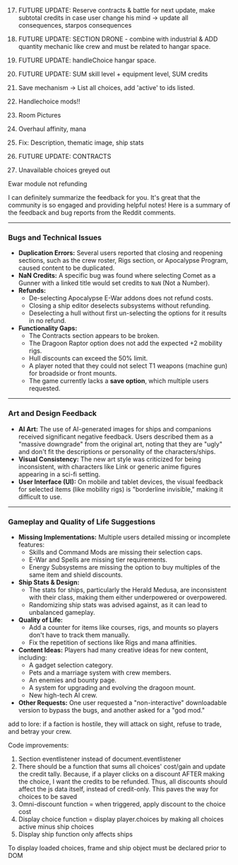 17. FUTURE UPDATE: Reserve contracts & battle for next update, make subtotal credits in case user change his mind -> update all consequences, starpos consequences

18. FUTURE UPDATE: SECTION DRONE - combine with industrial & ADD quantity mechanic like crew and must be related to hangar space. 
21. FUTURE UPDATE: handleChoice hangar space.
19. FUTURE UPDATE: SUM skill level + equipment level, SUM credits
22. Save mechanism -> List all choices, add 'active' to ids listed. 
23. Handlechoice mods!!
24. Room Pictures
25. Overhaul affinity, mana
26. Fix: Description, thematic image, ship stats
27. FUTURE UPDATE: CONTRACTS
28. Unavailable choices greyed out 


Ewar module not refunding

I can definitely summarize the feedback for you. It's great that the community is so engaged and providing helpful notes! Here is a summary of the feedback and bug reports from the Reddit comments.

---

### Bugs and Technical Issues
* **Duplication Errors:** Several users reported that closing and reopening sections, such as the crew roster, Rigs section, or Apocalypse Program, caused content to be duplicated.
* **NaN Credits:** A specific bug was found where selecting Comet as a Gunner with a linked title would set credits to `NaN` (Not a Number).
* **Refunds:**
    * De-selecting Apocalypse E-War addons does not refund costs.
    * Closing a ship editor deselects subsystems without refunding.
    * Deselecting a hull without first un-selecting the options for it results in no refund.
* **Functionality Gaps:**
    * The Contracts section appears to be broken.
    * The Dragoon Raptor option does not add the expected +2 mobility rigs.
    * Hull discounts can exceed the 50% limit.
    * A player noted that they could not select T1 weapons (machine gun) for broadside or front mounts.
    * The game currently lacks a **save option**, which multiple users requested.

---

### Art and Design Feedback
* **AI Art:** The use of AI-generated images for ships and companions received significant negative feedback. Users described them as a "massive downgrade" from the original art, noting that they are "ugly" and don't fit the descriptions or personality of the characters/ships.
* **Visual Consistency:** The new art style was criticized for being inconsistent, with characters like Link or generic anime figures appearing in a sci-fi setting.
* **User Interface (UI):** On mobile and tablet devices, the visual feedback for selected items (like mobility rigs) is "borderline invisible," making it difficult to use.

---

### Gameplay and Quality of Life Suggestions
* **Missing Implementations:** Multiple users detailed missing or incomplete features:
    * Skills and Command Mods are missing their selection caps.
    * E-War and Spells are missing tier requirements.
    * Energy Subsystems are missing the option to buy multiples of the same item and shield discounts.
* **Ship Stats & Design:**
    * The stats for ships, particularly the Herald Medusa, are inconsistent with their class, making them either underpowered or overpowered.
    * Randomizing ship stats was advised against, as it can lead to unbalanced gameplay.
* **Quality of Life:**
    * Add a counter for items like courses, rigs, and mounts so players don't have to track them manually.
    * Fix the repetition of sections like Rigs and mana affinities.
* **Content Ideas:** Players had many creative ideas for new content, including:
    * A gadget selection category.
    * Pets and a marriage system with crew members.
    * An enemies and bounty page.
    * A system for upgrading and evolving the dragoon mount.
    * New high-tech AI crew.
* **Other Requests:** One user requested a "non-interactive" downloadable version to bypass the bugs, and another asked for a "god mod."

add to lore: if a faction is hostile, they will attack on sight, refuse to trade, and betray your crew. 

Code improvements:
1. Section eventlistener instead of document.eventlistener
2. There should be a function that sums all choices' cost/gain and update the credit tally. Because, if a player clicks on a discount AFTER making the choice, I want the credits to be refunded. 
Thus, all discounts should affect the js data itself, instead of credit-only. This paves the way for choices to be saved
3. Omni-discount function = when triggered, apply discount to the choice cost
4. Display choice function = display player.choices by making all choices active minus ship choices
5. Display ship function only affects ships 

To display loaded choices, frame and ship object must be declared prior to DOM 


